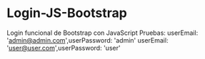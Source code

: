 # Login-JS-Bootstrap
 Login funcional de Bootstrap con JavaScript
 Pruebas:
 userEmail: 'admin@admin.com',userPassword: 'admin' 
 userEmail: 'user@user.com',userPassword: 'user'
